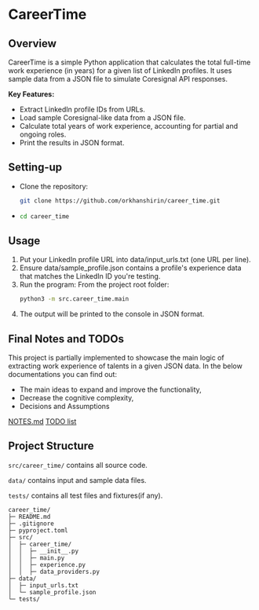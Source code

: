 # CareerTime

## Overview
CareerTime is a simple Python application that calculates the total full-time work experience (in years) for a given list of LinkedIn profiles. It uses sample data from a JSON file to simulate Coresignal API responses.

**Key Features:**
- Extract LinkedIn profile IDs from URLs.
- Load sample Coresignal-like data from a JSON file.
- Calculate total years of work experience, accounting for partial and ongoing roles.
- Print the results in JSON format.

## Setting-up
* Clone the repository:
   ```bash
   git clone https://github.com/orkhanshirin/career_time.git
   ```
* 
   ```bash
   cd career_time
   ```

## Usage
1. Put your LinkedIn profile URL into data/input_urls.txt (one URL per line).
2. Ensure data/sample_profile.json contains a profile's experience data that matches the LinkedIn ID you're testing.
3. Run the program:
   From the project root folder:
    ```bash
    python3 -m src.career_time.main
    ```
4. The output will be printed to the console in JSON format.

## Final Notes and TODOs

This project is partially implemented to showcase the main logic of extracting work experience of talents in a given JSON data.
In the below documentations you can find out:
- The main ideas to expand and improve the functionality,
- Decrease the cognitive complexity,
- Decisions and Assumptions

[NOTES.md](NOTES.md)
[TODO list](TODO.md)

## Project Structure

`src/career_time/` contains all source code.

`data/` contains input and sample data files.

`tests/` contains all test files and fixtures(if any).

```tree
career_time/
├─ README.md
├─ .gitignore
├─ pyproject.toml
├─ src/
│  ├─ career_time/
│  │  ├─ __init__.py
│  │  ├─ main.py
│  │  ├─ experience.py
│  │  ├─ data_providers.py
├─ data/
│  ├─ input_urls.txt
│  └─ sample_profile.json
└─ tests/
```